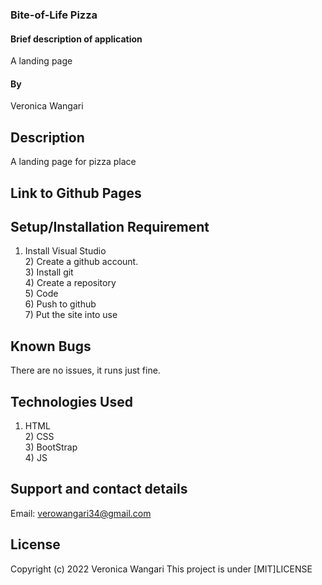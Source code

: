 ### Bite-of-Life Pizza
#### Brief description of application
A landing page
#### By 
Veronica Wangari
## Description
A landing page for pizza place
## Link to Github Pages

## Setup/Installation Requirement
1) Install Visual Studio <br> 2) Create a github account. <br> 3) Install git <br> 4) Create a repository <br> 5) Code <br> 6) Push to github <br>7) Put the site into use

## Known Bugs
There are no issues, it runs just fine.
## Technologies Used
1) HTML <br> 2) CSS <br> 3) BootStrap <br> 4) JS
## Support and contact details
Email: verowangari34@gmail.com
## License
Copyright (c) 2022 Veronica Wangari
This project is under [MIT]LICENSE